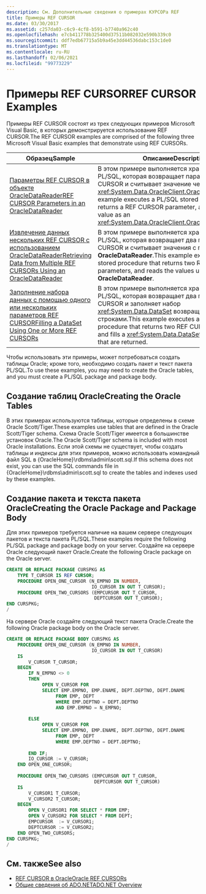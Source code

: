 ```yaml
---
description: См. Дополнительные сведения о примерах КУРСОРа REF
title: Примеры REF CURSOR
ms.date: 03/30/2017
ms.assetid: c257da03-c6c9-4cf8-b591-b7740a962c40
ms.openlocfilehash: e7cb411778b325400d37511b082032e590b339c0
ms.sourcegitcommit: ddf7edb67715a5b9a45e3dd44536dabc153c1de0
ms.translationtype: MT
ms.contentlocale: ru-RU
ms.lasthandoff: 02/06/2021
ms.locfileid: "99773229"
---
```

# <a name="ref-cursor-examples"></a><span data-ttu-id="34dfc-103">Примеры REF CURSOR</span><span class="sxs-lookup"><span data-stu-id="34dfc-103">REF CURSOR Examples</span></span>

<span data-ttu-id="34dfc-104">Примеры REF CURSOR состоят из трех следующих примеров Microsoft Visual Basic, в которых демонстрируется использование REF CURSOR.</span><span class="sxs-lookup"><span data-stu-id="34dfc-104">The REF CURSOR examples are comprised of the following three Microsoft Visual Basic examples that demonstrate using REF CURSORs.</span></span>  
  
|<span data-ttu-id="34dfc-105">Образец</span><span class="sxs-lookup"><span data-stu-id="34dfc-105">Sample</span></span>|<span data-ttu-id="34dfc-106">Описание</span><span class="sxs-lookup"><span data-stu-id="34dfc-106">Description</span></span>|  
|------------|-----------------|  
|[<span data-ttu-id="34dfc-107">Параметры REF CURSOR в объекте OracleDataReader</span><span class="sxs-lookup"><span data-stu-id="34dfc-107">REF CURSOR Parameters in an OracleDataReader</span></span>](ref-cursor-parameters-in-an-oracledatareader.md)|<span data-ttu-id="34dfc-108">В этом примере выполняется хранимая процедура PL/SQL, которая возвращает параметр REF CURSOR и считывает значение через <xref:System.Data.OracleClient.OracleDataReader>.</span><span class="sxs-lookup"><span data-stu-id="34dfc-108">This example executes a PL/SQL stored procedure that returns a REF CURSOR parameter, and reads the value as an <xref:System.Data.OracleClient.OracleDataReader>.</span></span>|  
|[<span data-ttu-id="34dfc-109">Извлечение данных нескольких REF CURSOR с использованием OracleDataReader</span><span class="sxs-lookup"><span data-stu-id="34dfc-109">Retrieving Data from Multiple REF CURSORs Using an OracleDataReader</span></span>](retrieving-data-from-multiple-ref-cursors.md)|<span data-ttu-id="34dfc-110">В этом примере выполняется хранимая процедура PL/SQL, которая возвращает два параметра REF CURSOR и считывает значения с помощью **OracleDataReader**.</span><span class="sxs-lookup"><span data-stu-id="34dfc-110">This example executes a PL/SQL stored procedure that returns two REF CURSOR parameters, and reads the values using an **OracleDataReader**.</span></span>|  
|[<span data-ttu-id="34dfc-111">Заполнение набора данных с помощью одного или нескольких параметров REF CURSOR</span><span class="sxs-lookup"><span data-stu-id="34dfc-111">Filling a DataSet Using One or More REF CURSORs</span></span>](filling-a-dataset-using-one-or-more-ref-cursors.md)|<span data-ttu-id="34dfc-112">В этом примере выполняется хранимая процедура PL/SQL, которая возвращает два параметра REF CURSOR и заполняет набор <xref:System.Data.DataSet> возвращенными строками.</span><span class="sxs-lookup"><span data-stu-id="34dfc-112">This example executes a PL/SQL stored procedure that returns two REF CURSOR parameters, and fills a <xref:System.Data.DataSet> with the rows that are returned.</span></span>|  
  
 <span data-ttu-id="34dfc-113">Чтобы использовать эти примеры, может потребоваться создать таблицы Oracle; кроме того, необходимо создать пакет и текст пакета PL/SQL.</span><span class="sxs-lookup"><span data-stu-id="34dfc-113">To use these examples, you may need to create the Oracle tables, and you must create a PL/SQL package and package body.</span></span>  
  
## <a name="creating-the-oracle-tables"></a><span data-ttu-id="34dfc-114">Создание таблиц Oracle</span><span class="sxs-lookup"><span data-stu-id="34dfc-114">Creating the Oracle Tables</span></span>  

 <span data-ttu-id="34dfc-115">В этих примерах используются таблицы, которые определены в схеме Oracle Scott/Tiger.</span><span class="sxs-lookup"><span data-stu-id="34dfc-115">These examples use tables that are defined in the Oracle Scott/Tiger schema.</span></span> <span data-ttu-id="34dfc-116">Схема Oracle Scott/Tiger имеется в большинстве установок Oracle.</span><span class="sxs-lookup"><span data-stu-id="34dfc-116">The Oracle Scott/Tiger schema is included with most Oracle installations.</span></span> <span data-ttu-id="34dfc-117">Если этой схемы не существует, чтобы создать таблицы и индексы для этих примеров, можно использовать командный файл SQL в {OracleHome}\rdbms\admin\scott.sql.</span><span class="sxs-lookup"><span data-stu-id="34dfc-117">If this schema does not exist, you can use the SQL commands file in {OracleHome}\rdbms\admin\scott.sql to create the tables and indexes used by these examples.</span></span>  
  
## <a name="creating-the-oracle-package-and-package-body"></a><span data-ttu-id="34dfc-118">Создание пакета и текста пакета Oracle</span><span class="sxs-lookup"><span data-stu-id="34dfc-118">Creating the Oracle Package and Package Body</span></span>  

 <span data-ttu-id="34dfc-119">Для этих примеров требуется наличие на вашем сервере следующих пакетов и текста пакета PL/SQL.</span><span class="sxs-lookup"><span data-stu-id="34dfc-119">These examples require the following PL/SQL package and package body on your server.</span></span> <span data-ttu-id="34dfc-120">Создайте на сервере Oracle следующий пакет Oracle.</span><span class="sxs-lookup"><span data-stu-id="34dfc-120">Create the following Oracle package on the Oracle server.</span></span>  
  
```sql
CREATE OR REPLACE PACKAGE CURSPKG AS
    TYPE T_CURSOR IS REF CURSOR;
    PROCEDURE OPEN_ONE_CURSOR (N_EMPNO IN NUMBER,
                               IO_CURSOR IN OUT T_CURSOR);
    PROCEDURE OPEN_TWO_CURSORS (EMPCURSOR OUT T_CURSOR,
                                DEPTCURSOR OUT T_CURSOR);  
END CURSPKG;  
/
```  
  
 <span data-ttu-id="34dfc-121">На сервере Oracle создайте следующий текст пакета Oracle.</span><span class="sxs-lookup"><span data-stu-id="34dfc-121">Create the following Oracle package body on the Oracle server.</span></span>  
  
```sql
CREATE OR REPLACE PACKAGE BODY CURSPKG AS  
    PROCEDURE OPEN_ONE_CURSOR (N_EMPNO IN NUMBER,  
                               IO_CURSOR IN OUT T_CURSOR)  
    IS
        V_CURSOR T_CURSOR;
    BEGIN
        IF N_EMPNO <> 0
        THEN  
             OPEN V_CURSOR FOR
             SELECT EMP.EMPNO, EMP.ENAME, DEPT.DEPTNO, DEPT.DNAME
                  FROM EMP, DEPT
                  WHERE EMP.DEPTNO = DEPT.DEPTNO
                  AND EMP.EMPNO = N_EMPNO;  
  
        ELSE
             OPEN V_CURSOR FOR
             SELECT EMP.EMPNO, EMP.ENAME, DEPT.DEPTNO, DEPT.DNAME
                  FROM EMP, DEPT
                  WHERE EMP.DEPTNO = DEPT.DEPTNO;  
  
        END IF;  
        IO_CURSOR := V_CURSOR;
    END OPEN_ONE_CURSOR;
  
    PROCEDURE OPEN_TWO_CURSORS (EMPCURSOR OUT T_CURSOR,  
                                DEPTCURSOR OUT T_CURSOR)  
    IS
        V_CURSOR1 T_CURSOR;
        V_CURSOR2 T_CURSOR;
    BEGIN
        OPEN V_CURSOR1 FOR SELECT * FROM EMP;  
        OPEN V_CURSOR2 FOR SELECT * FROM DEPT;  
        EMPCURSOR  := V_CURSOR1;
        DEPTCURSOR := V_CURSOR2;
    END OPEN_TWO_CURSORS;
END CURSPKG;  
/  
```  
  
## <a name="see-also"></a><span data-ttu-id="34dfc-122">См. также</span><span class="sxs-lookup"><span data-stu-id="34dfc-122">See also</span></span>

- [<span data-ttu-id="34dfc-123">REF CURSOR в Oracle</span><span class="sxs-lookup"><span data-stu-id="34dfc-123">Oracle REF CURSORs</span></span>](oracle-ref-cursors.md)
- [<span data-ttu-id="34dfc-124">Общие сведения об ADO.NET</span><span class="sxs-lookup"><span data-stu-id="34dfc-124">ADO.NET Overview</span></span>](ado-net-overview.md)
